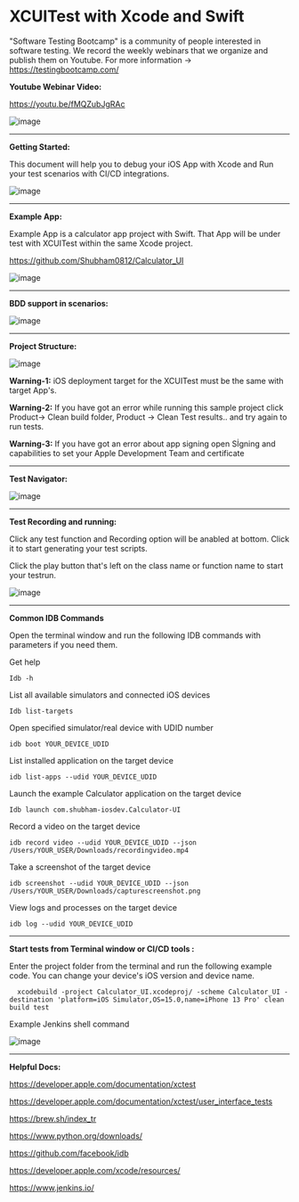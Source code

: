 # XCUITest with Xcode and Swift

"Software Testing Bootcamp" is a community of people interested in software testing. We record the weekly webinars that we organize and publish them on Youtube. For more information -> https://testingbootcamp.com/

**Youtube Webinar Video:**

https://youtu.be/fMQZubJgRAc

![image](https://user-images.githubusercontent.com/89974862/137537135-9bc84d3a-09bc-4767-bbe1-21bd2f3d9b27.png)

------------

**Getting Started:**

This document will help you to debug your iOS App with Xcode and Run your test scenarios with CI/CD integrations.


![image](https://user-images.githubusercontent.com/89974862/138561502-9707a7ea-091c-40ba-8b44-db235a686d6e.png)

----------

**Example App:**

Example App is a calculator app project with Swift. That App will be under test with XCUITest within the same Xcode project.

https://github.com/Shubham0812/Calculator_UI

![image](https://user-images.githubusercontent.com/89974862/138561626-8c9fcdc8-0418-446b-981c-35a0a5926ee6.png)

----------

**BDD support in scenarios:**

![image](https://user-images.githubusercontent.com/89974862/138561748-95e4b702-cf78-4407-800a-4f083c607017.png)

----------

**Project Structure:**

![image](https://user-images.githubusercontent.com/89974862/138599825-bb09e4d8-16f8-4f37-9738-48ff2cc94975.png)

**Warning-1:** iOS deployment target for the XCUITest must be the same with target App's.

**Warning-2:** If you have got an error while running this sample project click Product-> Clean build folder, Product -> Clean Test results.. and try again to run tests.

**Warning-3:** If you have got an error about app signing open Sİgning and capabilities to set your Apple Development Team and certificate

----------

**Test Navigator:**

![image](https://user-images.githubusercontent.com/89974862/138599889-30f256bc-566c-4354-af40-d0092291fd42.png)

----------

**Test Recording and running:**

Click any test function and Recording option will be anabled at bottom. Click it to start generating your test scripts.

Click the play button that's left on the class name or function name to start your testrun.

![image](https://user-images.githubusercontent.com/89974862/138609279-61ad9b58-e28e-4f8e-ba11-4b85945d9e46.png)

----------

**Common IDB Commands**

Open the terminal window and run the following IDB commands with parameters if you need them.

Get help

    Idb -h
    
  
List all available simulators and connected iOS devices

    Idb list-targets
    
  
Open specified simulator/real device with UDID number

    idb boot YOUR_DEVICE_UDID
    
  
List installed application on the target device

    idb list-apps --udid YOUR_DEVICE_UDID
    

Launch the example Calculator application on the target device

    Idb launch com.shubham-iosdev.Calculator-UI
    

Record a video on the target device

    idb record video --udid YOUR_DEVICE_UDID --json /Users/YOUR_USER/Downloads/recordingvideo.mp4
    

Take a screenshot of the target device

    idb screenshot --udid YOUR_DEVICE_UDID --json /Users/YOUR_USER/Downloads/capturescreenshot.png
    
  
View logs and processes on the target device  

    idb log --udid YOUR_DEVICE_UDID
  
  ----------
  
  **Start tests from Terminal window or CI/CD tools :**
  
  Enter the project folder from the terminal and run the following example code. You can change your device's iOS version and device name.
  
      xcodebuild -project Calculator_UI.xcodeproj/ -scheme Calculator_UI -destination 'platform=iOS Simulator,OS=15.0,name=iPhone 13 Pro' clean build test


  Example Jenkins shell command
  
  ![image](https://user-images.githubusercontent.com/89974862/138609137-e027ab4c-0a4f-4574-b577-b1ac9850f75b.png)

  
  ----------

**Helpful Docs:**

https://developer.apple.com/documentation/xctest

https://developer.apple.com/documentation/xctest/user_interface_tests

https://brew.sh/index_tr

https://www.python.org/downloads/

https://github.com/facebook/idb

https://developer.apple.com/xcode/resources/

https://www.jenkins.io/
